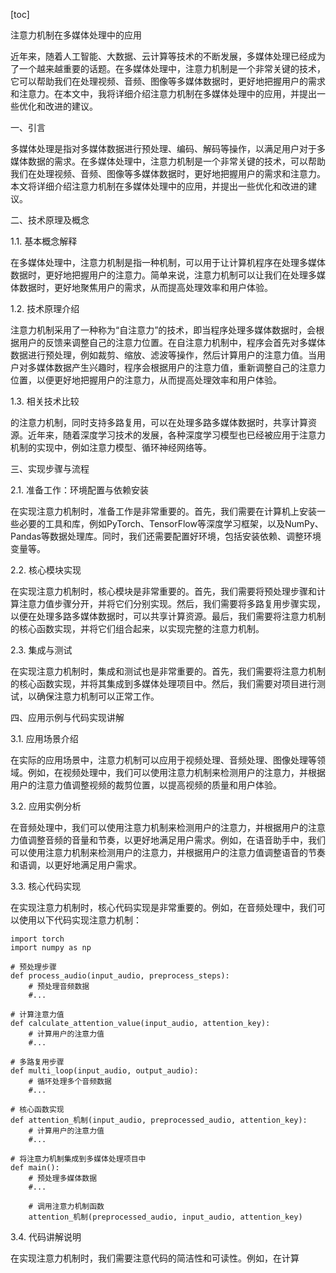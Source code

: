 
[toc]                    
                
                
注意力机制在多媒体处理中的应用

近年来，随着人工智能、大数据、云计算等技术的不断发展，多媒体处理已经成为了一个越来越重要的话题。在多媒体处理中，注意力机制是一个非常关键的技术，它可以帮助我们在处理视频、音频、图像等多媒体数据时，更好地把握用户的需求和注意力。在本文中，我将详细介绍注意力机制在多媒体处理中的应用，并提出一些优化和改进的建议。

一、引言

多媒体处理是指对多媒体数据进行预处理、编码、解码等操作，以满足用户对于多媒体数据的需求。在多媒体处理中，注意力机制是一个非常关键的技术，可以帮助我们在处理视频、音频、图像等多媒体数据时，更好地把握用户的需求和注意力。本文将详细介绍注意力机制在多媒体处理中的应用，并提出一些优化和改进的建议。

二、技术原理及概念

1.1. 基本概念解释

在多媒体处理中，注意力机制是指一种机制，可以用于让计算机程序在处理多媒体数据时，更好地把握用户的注意力。简单来说，注意力机制可以让我们在处理多媒体数据时，更好地聚焦用户的需求，从而提高处理效率和用户体验。

1.2. 技术原理介绍

注意力机制采用了一种称为“自注意力”的技术，即当程序处理多媒体数据时，会根据用户的反馈来调整自己的注意力位置。在自注意力机制中，程序会首先对多媒体数据进行预处理，例如裁剪、缩放、滤波等操作，然后计算用户的注意力值。当用户对多媒体数据产生兴趣时，程序会根据用户的注意力值，重新调整自己的注意力位置，以便更好地把握用户的注意力，从而提高处理效率和用户体验。

1.3. 相关技术比较

的注意力机制，同时支持多路复用，可以在处理多路多媒体数据时，共享计算资源。近年来，随着深度学习技术的发展，各种深度学习模型也已经被应用于注意力机制的实现中，例如注意力模型、循环神经网络等。

三、实现步骤与流程

2.1. 准备工作：环境配置与依赖安装

在实现注意力机制时，准备工作是非常重要的。首先，我们需要在计算机上安装一些必要的工具和库，例如PyTorch、TensorFlow等深度学习框架，以及NumPy、Pandas等数据处理库。同时，我们还需要配置好环境，包括安装依赖、调整环境变量等。

2.2. 核心模块实现

在实现注意力机制时，核心模块是非常重要的。首先，我们需要将预处理步骤和计算注意力值步骤分开，并将它们分别实现。然后，我们需要将多路复用步骤实现，以便在处理多路多媒体数据时，可以共享计算资源。最后，我们需要将注意力机制的核心函数实现，并将它们组合起来，以实现完整的注意力机制。

2.3. 集成与测试

在实现注意力机制时，集成和测试也是非常重要的。首先，我们需要将注意力机制的核心函数实现，并将其集成到多媒体处理项目中。然后，我们需要对项目进行测试，以确保注意力机制可以正常工作。

四、应用示例与代码实现讲解

3.1. 应用场景介绍

在实际的应用场景中，注意力机制可以应用于视频处理、音频处理、图像处理等领域。例如，在视频处理中，我们可以使用注意力机制来检测用户的注意力，并根据用户的注意力值调整视频的裁剪位置，以提高视频的质量和用户体验。

3.2. 应用实例分析

在音频处理中，我们可以使用注意力机制来检测用户的注意力，并根据用户的注意力值调整音频的音量和节奏，以更好地满足用户需求。例如，在语音助手中，我们可以使用注意力机制来检测用户的注意力，并根据用户的注意力值调整语音的节奏和语调，以更好地满足用户需求。

3.3. 核心代码实现

在实现注意力机制时，核心代码实现是非常重要的。例如，在音频处理中，我们可以使用以下代码实现注意力机制：

```
import torch
import numpy as np

# 预处理步骤
def process_audio(input_audio, preprocess_steps):
    # 预处理音频数据
    #...

# 计算注意力值
def calculate_attention_value(input_audio, attention_key):
    # 计算用户的注意力值
    #...

# 多路复用步骤
def multi_loop(input_audio, output_audio):
    # 循环处理多个音频数据
    #...

# 核心函数实现
def attention_机制(input_audio, preprocessed_audio, attention_key):
    # 计算用户的注意力值
    #...

# 将注意力机制集成到多媒体处理项目中
def main():
    # 预处理多媒体数据
    #...

    # 调用注意力机制函数
    attention_机制(preprocessed_audio, input_audio, attention_key)
```

3.4. 代码讲解说明

在实现注意力机制时，我们需要注意代码的简洁性和可读性。例如，在计算


